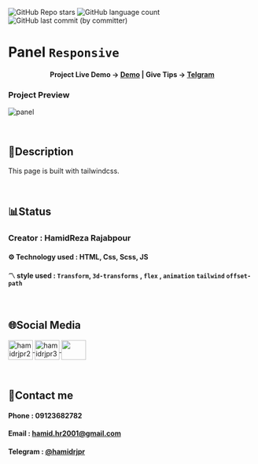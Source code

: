 ![GitHub Repo stars](https://img.shields.io/github/stars/hamidrjpr2/business?style=flat&logo=star) ![GitHub language count](https://img.shields.io/github/languages/count/hamidrjpr2/business?color=%23c1121f) ![GitHub last commit (by committer)](https://img.shields.io/github/last-commit/hamidrjpr2/business)

# Panel `Responsive`

<h4 align="center">
  <span>Project Live Demo -> </span>
  <a href="https://hamidrjpr2.github.io/panel" target="_blank">Demo</a>
  |
  <span>Give Tips -> </span>
  <a href="https://telegram.me/hamidrjpr" target="_blank">Telgram</a>
</h4>

### Project Preview
![panel](https://github.com/hamidrjpr2/panel/assets/155876163/a26b41ca-f6eb-4e1f-a361-9ad972ec1ad4)



<br>

## 📃Description
  This page is built with tailwindcss.
  
<br>

## 📊Status
### Creator : HamidReza Rajabpour
#### ⚙️ Technology used : HTML, Css, Scss, JS
#### 〽️ style used : `Transform`, `3d-transforms` , `flex` , `animation` `tailwind` `offset-path`
<br>

## 🌐Social Media
<p align="left"> 
  <a href="https://linkedin.com/in/hamidrjpr2" target="blank">
    <img align="center" src="https://raw.githubusercontent.com/rahuldkjain/github-profile-readme-generator/master/src/images/icons/Social/linked-in-alt.svg" alt="hamidrjpr2" height="40" width="50" />
  </a>
  <a href="https://instagram.com/hamidrjpr3" target="blank">
  <img align="center" src="https://raw.githubusercontent.com/rahuldkjain/github-profile-readme-generator/master/src/images/icons/Social/instagram.svg" alt="hamidrjpr3" height="40" width="50" />
  </a>
  <a href="https://github.com/hamidrjpr2">
    <img align="center" src="https://cdn.jsdelivr.net/gh/devicons/devicon/icons/github/github-original.svg" width="50" height="40">
  </a>
</p>
<br>

## 🔰Contact me
#### Phone : 09123682782
#### Email : hamid.hr2001@gmail.com
#### Telegram : [@hamidrjpr](https://telegram.me/hamidrjpr)
